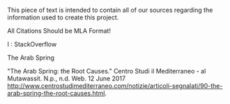 This piece of text is intended to contain all of our sources regarding the information used to create this project. 

All Citations Should be MLA Format!

I : StackOverflow

The Arab Spring

  "The Arab Spring: the Root Causes." Centro Studi il Mediterraneo - al Mutawassit. N.p., n.d. Web. 12 June 2017 
  <http://www.centrostudimediterraneo.com/notizie/articoli-segnalati/90-the-arab-spring-the-root-causes.html>.
